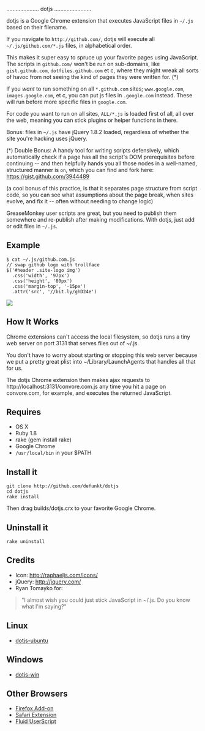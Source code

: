 ..................... dotjs ........................

dotjs  is a  Google Chrome  extension  that executes
JavaScript files in `~/.js` based on their filename.

If you navigate to `http://github.com/`,  dotjs will
execute   all   `~/.js/github.com/*.js`  files,   in
alphabetical order.

This makes it super  easy to spruce up your favorite
pages using JavaScript. The scripts in `github.com/`
won't be run on sub-domains, like `gist.github.com`,
`dotfiles.github.com`  et c,  where they might wreak
all sorts of havoc from not seeing the kind of pages
they were written for. (*)

If you _want_ to run something on all `*.github.com`
sites; `www.google.com`, `images.google.com`,  et c,
you can put js files in `.google.com` instead. These
will run before more specific files in `google.com`.

For code you want to run on all sites, `ALL/*.js` is
loaded first of all,  all over the web,  meaning you
can stick plugins or helper functions in there.

Bonus:  files  in `~/.js`  have jQuery 1.8.2 loaded,
regardless  of  whether  the  site  you're  hacking
uses jQuery.

(*) Double Bonus:  A handy tool  for writing scripts
defensively, which automatically check if a page has
all the script's DOM prerequisites before continuing
-- and then helpfully hands you all those nodes in a
well-named, structured manner is `on`, which you can
find and fork here:  https://gist.github.com/3944489

(a cool bonus of this practice, is that it separates
page structure from script code, so you can see what
assumptions about the page break, when sites evolve,
and fix it -- often without needing to change logic)

GreaseMonkey user scripts are great, but you need to
publish them  somewhere and re-publish  after making
modifications. With dotjs, just add or edit files in
`~/.js`.

## Example

    $ cat ~/.js/github.com.js
    // swap github logo with trollface
    $('#header .site-logo img')
      .css('width', '97px')
      .css('height', '80px')
      .css('margin-top', '-15px')
      .attr('src', '//bit.ly/ghD24e')

![](http://cl.ly/G3UB)

## How It Works

Chrome extensions can't access the local filesystem,
so dotjs  runs a tiny  web server on port  3131 that
serves files out of ~/.js.

You don't  have to worry about  starting or stopping
this web server because  we put a pretty great plist
into  ~/Library/LaunchAgents that  handles  all that
for us.

The dotjs Chrome extension then makes ajax requests
to http://localhost:3131/convore.com.js any time you
hit a page on convore.com, for example, and executes
the returned JavaScript.

## Requires

- OS X
- Ruby 1.8
- rake (gem install rake)
- Google Chrome
- `/usr/local/bin` in your $PATH

## Install it

    git clone http://github.com/defunkt/dotjs
    cd dotjs
    rake install

Then drag builds/dotjs.crx to your favorite
Google Chrome.

## Uninstall it

    rake uninstall

## Credits

- Icon: <http://raphaeljs.com/icons/>
- jQuery: <http://jquery.com/>
- Ryan Tomayko for:

> "I almost wish you could just
   stick JavaScript in ~/.js. Do
   you know what I'm saying?"

## Linux

- [dotjs-ubuntu](https://github.com/glenbot/dotjs-ubuntu)

## Windows

- [dotjs-win](https://github.com/p3lim/dotjs-win)

## Other Browsers

- [Firefox Add-on](https://github.com/rlr/dotjs-addon)
- [Safari Extension](https://github.com/wfarr/dotjs.safariextension)
- [Fluid UserScript](https://github.com/sj26/dotjs-fluid)
